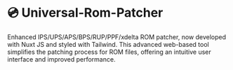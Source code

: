 # 💿 Universal-Rom-Patcher
 Enhanced IPS/UPS/APS/BPS/RUP/PPF/xdelta ROM patcher, now developed with Nuxt JS and styled with Tailwind. This advanced web-based tool simplifies the patching process for ROM files, offering an intuitive user interface and improved performance.
